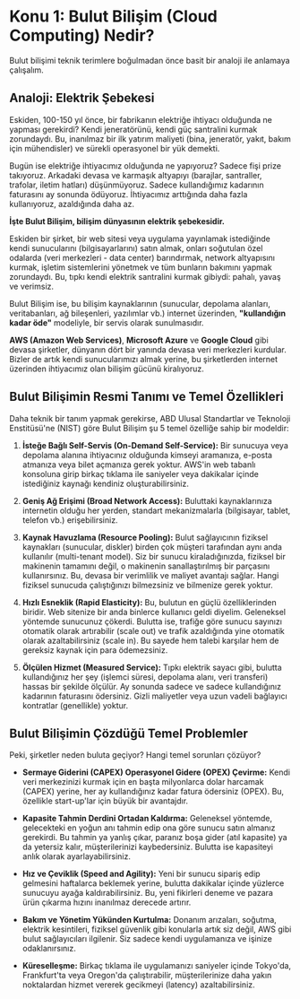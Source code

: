 # Konu 1: Bulut Bilişim (Cloud Computing) Nedir?

Bulut bilişimi teknik terimlere boğulmadan önce basit bir analoji ile anlamaya çalışalım.

## Analoji: Elektrik Şebekesi

Eskiden, 100-150 yıl önce, bir fabrikanın elektriğe ihtiyacı olduğunda ne yapması gerekirdi? Kendi jeneratörünü, kendi güç santralini kurmak zorundaydı. Bu, inanılmaz bir ilk yatırım maliyeti (bina, jeneratör, yakıt, bakım için mühendisler) ve sürekli operasyonel bir yük demekti.

Bugün ise elektriğe ihtiyacımız olduğunda ne yapıyoruz? Sadece fişi prize takıyoruz. Arkadaki devasa ve karmaşık altyapıyı (barajlar, santraller, trafolar, iletim hatları) düşünmüyoruz. Sadece kullandığımız kadarının faturasını ay sonunda ödüyoruz. İhtiyacımız arttığında daha fazla kullanıyoruz, azaldığında daha az.

**İşte Bulut Bilişim, bilişim dünyasının elektrik şebekesidir.**

Eskiden bir şirket, bir web sitesi veya uygulama yayınlamak istediğinde kendi sunucularını (bilgisayarlarını) satın almak, onları soğutulan özel odalarda (veri merkezleri - data center) barındırmak, network altyapısını kurmak, işletim sistemlerini yönetmek ve tüm bunların bakımını yapmak zorundaydı. Bu, tıpkı kendi elektrik santralini kurmak gibiydi: pahalı, yavaş ve verimsiz.

Bulut Bilişim ise, bu bilişim kaynaklarının (sunucular, depolama alanları, veritabanları, ağ bileşenleri, yazılımlar vb.) internet üzerinden, **"kullandığın kadar öde"** modeliyle, bir servis olarak sunulmasıdır.

**AWS (Amazon Web Services)**, **Microsoft Azure** ve **Google Cloud** gibi devasa şirketler, dünyanın dört bir yanında devasa veri merkezleri kurdular. Bizler de artık kendi sunucularımızı almak yerine, bu şirketlerden internet üzerinden ihtiyacımız olan bilişim gücünü kiralıyoruz.

## Bulut Bilişimin Resmi Tanımı ve Temel Özellikleri

Daha teknik bir tanım yapmak gerekirse, ABD Ulusal Standartlar ve Teknoloji Enstitüsü'ne (NIST) göre Bulut Bilişim şu 5 temel özelliğe sahip bir modeldir:

1.  **İsteğe Bağlı Self-Servis (On-Demand Self-Service):**
    Bir sunucuya veya depolama alanına ihtiyacınız olduğunda kimseyi aramanıza, e-posta atmanıza veya bilet açmanıza gerek yoktur. AWS'in web tabanlı konsoluna girip birkaç tıklama ile saniyeler veya dakikalar içinde istediğiniz kaynağı kendiniz oluşturabilirsiniz.

2.  **Geniş Ağ Erişimi (Broad Network Access):**
    Buluttaki kaynaklarınıza internetin olduğu her yerden, standart mekanizmalarla (bilgisayar, tablet, telefon vb.) erişebilirsiniz.

3.  **Kaynak Havuzlama (Resource Pooling):**
    Bulut sağlayıcının fiziksel kaynakları (sunucular, diskler) birden çok müşteri tarafından aynı anda kullanılır (multi-tenant model). Siz bir sunucu kiraladığınızda, fiziksel bir makinenin tamamını değil, o makinenin sanallaştırılmış bir parçasını kullanırsınız. Bu, devasa bir verimlilik ve maliyet avantajı sağlar. Hangi fiziksel sunucuda çalıştığınızı bilmezsiniz ve bilmenize gerek yoktur.

4.  **Hızlı Esneklik (Rapid Elasticity):**
    Bu, bulutun en güçlü özelliklerinden biridir. Web sitenize bir anda binlerce kullanıcı geldi diyelim. Geleneksel yöntemde sunucunuz çökerdi. Bulutta ise, trafiğe göre sunucu sayınızı otomatik olarak artırabilir (scale out) ve trafik azaldığında yine otomatik olarak azaltabilirsiniz (scale in). Bu sayede hem talebi karşılar hem de gereksiz kaynak için para ödemezsiniz.

5.  **Ölçülen Hizmet (Measured Service):**
    Tıpkı elektrik sayacı gibi, bulutta kullandığınız her şey (işlemci süresi, depolama alanı, veri transferi) hassas bir şekilde ölçülür. Ay sonunda sadece ve sadece kullandığınız kadarının faturasını ödersiniz. Gizli maliyetler veya uzun vadeli bağlayıcı kontratlar (genellikle) yoktur.

## Bulut Bilişimin Çözdüğü Temel Problemler

Peki, şirketler neden buluta geçiyor? Hangi temel sorunları çözüyor?

-   **Sermaye Giderini (CAPEX) Operasyonel Gidere (OPEX) Çevirme:** Kendi veri merkezinizi kurmak için en başta milyonlarca dolar harcamak (CAPEX) yerine, her ay kullandığınız kadar fatura ödersiniz (OPEX). Bu, özellikle start-up'lar için büyük bir avantajdır.

-   **Kapasite Tahmin Derdini Ortadan Kaldırma:** Geleneksel yöntemde, gelecekteki en yoğun anı tahmin edip ona göre sunucu satın almanız gerekirdi. Bu tahmin ya yanlış çıkar, paranız boşa gider (atıl kapasite) ya da yetersiz kalır, müşterilerinizi kaybedersiniz. Bulutta ise kapasiteyi anlık olarak ayarlayabilirsiniz.

-   **Hız ve Çeviklik (Speed and Agility):** Yeni bir sunucu sipariş edip gelmesini haftalarca beklemek yerine, bulutta dakikalar içinde yüzlerce sunucuyu ayağa kaldırabilirsiniz. Bu, yeni fikirleri deneme ve pazara ürün çıkarma hızını inanılmaz derecede artırır.

-   **Bakım ve Yönetim Yükünden Kurtulma:** Donanım arızaları, soğutma, elektrik kesintileri, fiziksel güvenlik gibi konularla artık siz değil, AWS gibi bulut sağlayıcıları ilgilenir. Siz sadece kendi uygulamanıza ve işinize odaklanırsınız.

-   **Küreselleşme:** Birkaç tıklama ile uygulamanızı saniyeler içinde Tokyo'da, Frankfurt'ta veya Oregon'da çalıştırabilir, müşterilerinize daha yakın noktalardan hizmet vererek gecikmeyi (latency) azaltabilirsiniz.
